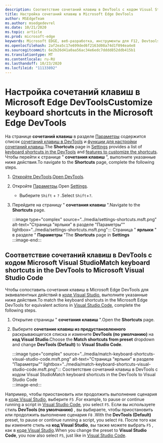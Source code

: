 ```yaml
---
description: Соответствие сочетаний клавиш в DevTools с кодом Visual Studio
title: Настройка сочетаний клавиш в Microsoft Edge DevTools
author: MSEdgeTeam
ms.author: msedgedevrel
ms.date: 10/21/2020
ms.topic: article
ms.prod: microsoft-edge
keywords: Microsoft EDGE, веб-разработка, инструменты для F12, Devtools, пользовательские, сочетания клавиш, клавиатура, код Visual Studio
ms.openlocfilehash: 2af2ea5c17e699ded6f2163d08a74d1f094ea4e8
ms.sourcegitcommit: 6e2b26d41a0aa56ac34e6edc7dddd852ddb415b1
ms.translationtype: MT
ms.contentlocale: ru-RU
ms.lasthandoff: 10/23/2020
ms.locfileid: "11133892"
---
```

# <span data-ttu-id="de168-104">Настройка сочетаний клавиш в Microsoft Edge DevTools</span><span class="sxs-lookup"><span data-stu-id="de168-104">Customize keyboard shortcuts in the Microsoft Edge DevTools</span></span>  

<span data-ttu-id="de168-105">На странице **сочетаний клавиш** в разделе [Параметры][DevToolsCustomizeSettings] содержится список [сочетаний клавиш в DevTools][DevToolsShortcuts] и [функции для настройки сочетаний клавиш](#match-keyboard-shortcuts-in-the-devtools-to-microsoft-visual-studio-code).</span><span class="sxs-lookup"><span data-stu-id="de168-105">The **Shortcuts** page in [Settings][DevToolsCustomizeSettings] provides a list of [keyboard shortcuts in the DevTools][DevToolsShortcuts] and [features to customize the shortcuts](#match-keyboard-shortcuts-in-the-devtools-to-microsoft-visual-studio-code).</span></span>  <span data-ttu-id="de168-106">Чтобы перейти к странице " **сочетания клавиш** ", выполните указанные ниже действия.</span><span class="sxs-lookup"><span data-stu-id="de168-106">To navigate to the **Shortcuts** page, complete the following steps.</span></span>  

1.  <span data-ttu-id="de168-107">[Откройте DevTools][DevtoolsOpenMain].</span><span class="sxs-lookup"><span data-stu-id="de168-107">[Open DevTools][DevtoolsOpenMain].</span></span>  
1.  <span data-ttu-id="de168-108">Откройте [Параметры][DevToolsCustomizeSettings].</span><span class="sxs-lookup"><span data-stu-id="de168-108">Open [Settings][DevToolsCustomizeSettings].</span></span>
    *   <span data-ttu-id="de168-109">Выберите `Shift` + `?` .</span><span class="sxs-lookup"><span data-stu-id="de168-109">Select `Shift`+`?`.</span></span>  
1.  <span data-ttu-id="de168-110">Перейдите на страницу " **сочетания клавиш** ".</span><span class="sxs-lookup"><span data-stu-id="de168-110">Navigate to the **Shortcuts** page.</span></span>  
    
    :::image type="complex" source="../media/settings-shortcuts.msft.png" alt-text="Страница &quot;ярлыки&quot; в разделе &quot;Параметры&quot;" lightbox="../media/settings-shortcuts.msft.png":::
       <span data-ttu-id="de168-112">Страница " **ярлыки** " в разделе " **Параметры** "</span><span class="sxs-lookup"><span data-stu-id="de168-112">The **Shortcuts** page in **Settings**</span></span>  
    :::image-end:::  
    
## <span data-ttu-id="de168-113">Соответствие сочетаний клавиш в DevTools с кодом Microsoft Visual Studio</span><span class="sxs-lookup"><span data-stu-id="de168-113">Match keyboard shortcuts in the DevTools to Microsoft Visual Studio Code</span></span>  

<span data-ttu-id="de168-114">Чтобы сопоставить сочетания клавиш в Microsoft Edge DevTools для эквивалентных действий в [коде Visual Studio][VisualStudioCode], выполните указанные ниже действия.</span><span class="sxs-lookup"><span data-stu-id="de168-114">To match the keyboard shortcuts in the Microsoft Edge DevTools for equivalent actions in [Visual Studio Code][VisualStudioCode], complete the following steps.</span></span>  

1.  <span data-ttu-id="de168-115">Открытие страницы " **сочетания клавиш** ".</span><span class="sxs-lookup"><span data-stu-id="de168-115">Open the **Shortcuts** page.</span></span>
1.  <span data-ttu-id="de168-116">Выберите **сочетание клавиш из предустановленного** раскрывающегося списка и измените **DevTools (по умолчанию)** на **код Visual Studio**.</span><span class="sxs-lookup"><span data-stu-id="de168-116">Choose the **Match shortcuts from preset** dropdown and change **DevTools (Default)** to **Visual Studio Code**.</span></span>  
    
    :::image type="complex" source="../media/match-keyboard-shortcuts-visual-studio-code.msft.png" alt-text="Страница &quot;ярлыки&quot; в разделе &quot;Параметры&quot;" lightbox="../media/match-keyboard-shortcuts-visual-studio-code.msft.png":::
       <span data-ttu-id="de168-118">Соответствие сочетаний клавиш в DevTools с кодом Visual Studio</span><span class="sxs-lookup"><span data-stu-id="de168-118">Match keyboard shortcuts in the DevTools to Visual Studio Code</span></span>  
    :::image-end:::  
    
<span data-ttu-id="de168-119">Например, чтобы приостановить или продолжить выполнение сценария в [коде Visual Studio][VisualStudioCodeShortcutsKeyboardWindows], выберите `F5` .</span><span class="sxs-lookup"><span data-stu-id="de168-119">For example, to pause or continue running a script in [Visual Studio Code][VisualStudioCodeShortcutsKeyboardWindows], you select `F5`.</span></span>  <span data-ttu-id="de168-120">Если вы используете стиль **DevTools (по умолчанию)** , вы выбираете, чтобы приостановить или продолжить выполнение сценария `F8` .</span><span class="sxs-lookup"><span data-stu-id="de168-120">With the **DevTools (Default)** preset, to pause or continue running a script, you select `F8`.</span></span>  <span data-ttu-id="de168-121">После того как вы измените стиль на **код Visual Studio**, вы также можете выбрать `F5` , как в [коде Visual Studio][VisualStudioCodeShortcutsKeyboardWindows].</span><span class="sxs-lookup"><span data-stu-id="de168-121">When you change the preset to **Visual Studio Code**, you now also select `F5`, just like in [Visual Studio Code][VisualStudioCodeShortcutsKeyboardWindows].</span></span>  

<!-- ## Edit shortcuts for any action in the DevTools -->

<!-- links -->  

[DevToolsCustomizeSettings]: ./index.md#settings "Параметры: Настройка Microsoft Edge DevTools | Документы Microsoft"  
[DevtoolsOpenMain]: ../open.md "Открыть Microsoft Edge DevTools | Документы Microsoft"  
[DevToolsShortcuts]: ../shortcuts.md "Сочетания клавиш в Microsoft Edge DevTools | Документы Microsoft"  
[VisualStudioCode]: https://code.visualstudio.com "Код Microsoft Visual Studio"  
[VisualStudioCodeShortcutsKeyboardWindows]: https://code.visualstudio.com/shortcuts/keyboard-shortcuts-windows.pdf "Сочетания клавиш в Visual Studio Code для Windows | Код Microsoft Visual Studio"  
